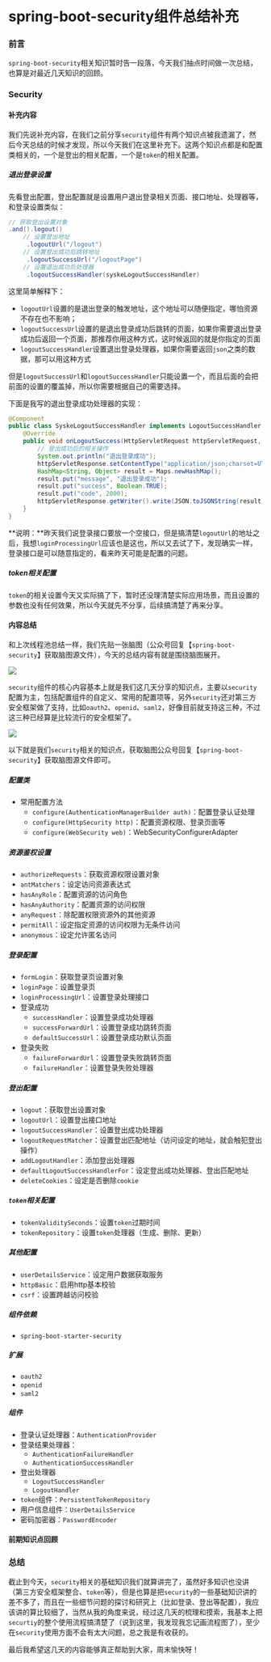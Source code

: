 # spring-boot-security组件总结补充

### 前言

`spring-boot-security`相关知识暂时告一段落，今天我们抽点时间做一次总结，也算是对最近几天知识的回顾。

### Security

#### 补充内容

我们先说补充内容，在我们之前分享`security`组件有两个知识点被我遗漏了，然后今天总结的时候才发现，所以今天我们在这里补充下。这两个知识点都是和配置类相关的，一个是登出的相关配置，一个是`token`的相关配置。

##### 退出登录设置

先看登出配置，登出配置就是设置用户退出登录相关页面、接口地址、处理器等，和登录设置类似：

```java
// 获取登出设置对象 
.and().logout()
    // 设置登出地址
     .logoutUrl("/logout")
    // 设置登出成功后跳转地址
     .logoutSuccessUrl("/logoutPage")
    // 设置退出成功后处理器
     .logoutSuccessHandler(syskeLogoutSuccessHandler)
```

这里简单解释下：

- `logoutUrl`设置的是退出登录的触发地址，这个地址可以随便指定，哪怕资源不存在也不影响；
- `logoutSuccessUrl`设置的是退出登录成功后跳转的页面，如果你需要退出登录成功后返回一个页面，那推荐你用这种方式，这时候返回的就是你指定的页面
- `logoutSuccessHandler`设置退出登录处理器，如果你需要返回`json`之类的数据，那可以用这种方式

但是`logoutSuccessUrl`和`logoutSuccessHandler`只能设置一个，而且后面的会把前面的设置的覆盖掉，所以你需要根据自己的需要选择。

下面是我写的退出登录成功处理器的实现：

```java
@Component
public class SyskeLogoutSuccessHandler implements LogoutSuccessHandler {
    @Override
    public void onLogoutSuccess(HttpServletRequest httpServletRequest, HttpServletResponse httpServletResponse, Authentication authentication) throws IOException, ServletException {
        // 登出成功后的相关操作
        System.out.println("退出登录成功");
        httpServletResponse.setContentType("application/json;charset=UTF-8");
        HashMap<String, Object> result = Maps.newHashMap();
        result.put("message", "退出登录成功");
        result.put("success", Boolean.TRUE);
        result.put("code", 2000);
        httpServletResponse.getWriter().write(JSON.toJSONString(result));
    }
}
```



**说明：**昨天我们说登录接口要放一个空接口，但是搞清楚`logoutUrl`的地址之后，我想`loginProcessingUrl`应该也是这也，所以又去试了下，发现确实一样，登录接口是可以随意指定的，看来昨天可能是配置的问题。

##### token相关配置

`token`的相关设置今天又实际搞了下，暂时还没理清楚实际应用场景，而且设置的参数也没有任何效果，所以今天就先不分享，后续搞清楚了再来分享。

#### 内容总结

和上次线程池总结一样，我们先贴一张脑图（公众号回复【`spring-boot-security`】获取脑图源文件），今天的总结内容有就是围绕脑图展开。

![](https://gitee.com/sysker/picBed/raw/master/images/20210724095345.png)

`security`组件的核心内容基本上就是我们这几天分享的知识点，主要以`security`配置为主，包括配置组件的自定义、常用的配置项等，另外`security`还对第三方安全框架做了支持，比如`oauth2`、`openid`、`saml2`，好像目前就支持这三种，不过这三种已经算是比较流行的安全框架了。

![](https://gitee.com/sysker/picBed/raw/master/images/20210724115421.png)

以下就是我们`security`相关的知识点，获取脑图公众号回复【`spring-boot-security`】获取脑图源文件即可。

##### 配置类

- 常用配置方法
    - `configure(AuthenticationManagerBuilder auth)`：配置登录认证处理
    - `configure(HttpSecurity http)`：配置资源权限、登录页面等
    - `configure(WebSecurity web)`：WebSecurityConfigurerAdapter

##### 资源鉴权设置

- `authorizeRequests`：获取资源权限设置对象
- `antMatchers`：设定访问资源表达式
- `hasAnyRole`：配置资源的访问角色
- `hasAnyAuthority`：配置资源的访问权限
- `anyRequest`：除配置权限资源外的其他资源
- `permitAll`：设定指定资源的访问权限为无条件访问
- `anonymous`：设定允许匿名访问

##### 登录配置

- `formLogin`：获取登录页设置对象
- `loginPage`：设置登录页
- `loginProcessingUrl`：设置登录处理接口
- 登录成功
  - `successHandler`：设置登录成功处理器
  - `successForwardUrl`：设置登录成功跳转页面
  - `defaultSuccessUrl`：设置登录成功默认页面
- 登录失败
  - `failureForwardUrl`：设置登录失败跳转页面
  - `failureHandler`：设置登录失败处理器

##### 登出配置

- `logout`：获取登出设置对象
- `logoutUrl`：设置登出接口地址
- `logoutSuccessHandler`：设置登出成功处理器
- `logoutRequestMatcher`：设置登出匹配地址（访问设定的地址，就会触犯登出操作）
- `addLogoutHandler`：添加登出处理器
- `defaultLogoutSuccessHandlerFor`：设定登出成功处理器、登出匹配地址
- `deleteCookies`：设定是否删除`cookie`

##### `token`相关配置

- `tokenValiditySeconds`：设置`token`过期时间
- `tokenRepository`：设置`token`处理器（生成、删除、更新）

##### 其他配置

- `userDetailsService`：设定用户数据获取服务
- `httpBasic`：启用http基本校验
- `csrf`：设置跨越访问校验

##### 组件依赖

- `spring-boot-starter-security`

##### 扩展

- `oauth2`
- `openid`
- `saml2`

##### 组件

- 登录认证处理器：`AuthenticationProvider`
- 登录结果处理器：
  - `AuthenticationFailureHandler`
  - `AuthenticationSuccessHandler`
- 登出处理器
  - `LogoutSuccessHandler`
  - `LogoutHandler`
- `token`组件：`PersistentTokenRepository`
- 用户信息组件：`UserDetailsService`	
- 密码加密器：`PasswordEncoder`

#### 前期知识点回顾



### 总结

截止到今天，`security`相关的基础知识我们就算讲完了，虽然好多知识也没讲（第三方安全框架整合、`token`等），但是也算是把`security`的一些基础知识讲的差不多了，而且在一些细节问题的探讨和研究上（比如登录、登出等配置），我应该讲的算比较细了，当然从我的角度来说，经过这几天的梳理和摸索，我基本上把`securtiy`的整个使用流程搞清楚了（说到这里，我发现我忘记画流程图了），至少在`security`使用方面不会有太大问题，总之我是有收获的。

最后我希望这几天的内容能够真正帮助到大家，周末愉快呀！
